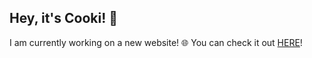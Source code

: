 
Hey, it's Cooki! 👋
-----
I am currently working on a new website! 🌐 You can check it out [HERE](https://cooki-studios.github.io)!
